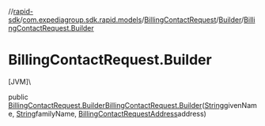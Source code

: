 //[rapid-sdk](../../../../index.md)/[com.expediagroup.sdk.rapid.models](../../index.md)/[BillingContactRequest](../index.md)/[Builder](index.md)/[BillingContactRequest.Builder](-billing-contact-request.-builder.md)

# BillingContactRequest.Builder

[JVM]\

public [BillingContactRequest.Builder](index.md)[BillingContactRequest.Builder](-billing-contact-request.-builder.md)([String](https://docs.oracle.com/javase/8/docs/api/java/lang/String.html)givenName, [String](https://docs.oracle.com/javase/8/docs/api/java/lang/String.html)familyName, [BillingContactRequestAddress](../../-billing-contact-request-address/index.md)address)
